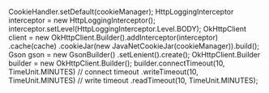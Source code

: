 
CookieHandler.setDefault(cookieManager);
            HttpLoggingInterceptor interceptor = new HttpLoggingInterceptor();
            interceptor.setLevel(HttpLoggingInterceptor.Level.BODY);
            OkHttpClient client = new OkHttpClient.Builder().addInterceptor(interceptor)
                    .cache(cache)
                    .cookieJar(new JavaNetCookieJar(cookieManager)).build();
            Gson gson = new GsonBuilder()
                    .setLenient().create();
            OkHttpClient.Builder builder = new OkHttpClient.Builder();
            builder.connectTimeout(10, TimeUnit.MINUTES) // connect timeout
                    .writeTimeout(10, TimeUnit.MINUTES) // write timeout
                    .readTimeout(10, TimeUnit.MINUTES);
